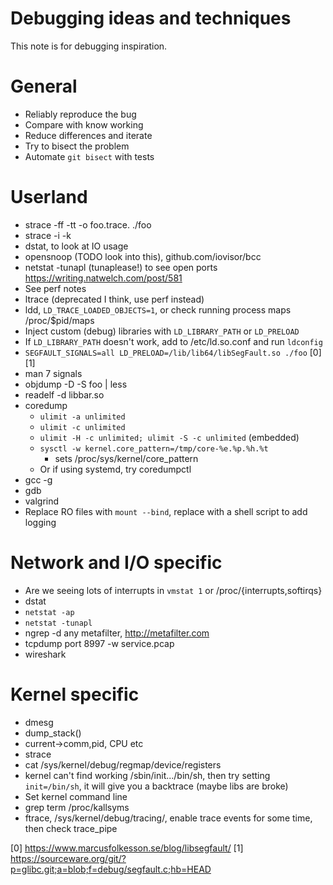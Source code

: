 # Debugging ideas and techniques
This note is for debugging inspiration.

# General
- Reliably reproduce the bug
- Compare with know working
- Reduce differences and iterate
- Try to bisect the problem
- Automate `git bisect` with tests

# Userland
- strace -ff -tt -o foo.trace. ./foo
- strace -i -k
- dstat, to look at IO usage
- opensnoop (TODO look into this), github.com/iovisor/bcc
- netstat -tunapl (tunaplease!) to see open ports https://writing.natwelch.com/post/581
- See perf notes
- ltrace (deprecated I think, use perf instead)
- ldd, `LD_TRACE_LOADED_OBJECTS=1`, or check running process maps /proc/$pid/maps
- Inject custom (debug) libraries with `LD_LIBRARY_PATH` or `LD_PRELOAD`
- If `LD_LIBRARY_PATH` doesn't work, add to /etc/ld.so.conf and run `ldconfig`
- `SEGFAULT_SIGNALS=all LD_PRELOAD=/lib/lib64/libSegFault.so ./foo` [0] [1]
- man 7 signals
- objdump -D -S foo | less
- readelf -d libbar.so
- coredump
    - `ulimit -a unlimited`
    - `ulimit -c unlimited`
    - `ulimit -H -c unlimited; ulimit -S -c unlimited` (embedded)
    - `sysctl -w kernel.core_pattern=/tmp/core-%e.%p.%h.%t`
        - sets /proc/sys/kernel/core_pattern
    - Or if using systemd, try coredumpctl
- gcc -g
- gdb
- valgrind
- Replace RO files with `mount --bind`, replace with a shell script to add logging


# Network and I/O specific
- Are we seeing lots of interrupts in `vmstat 1` or /proc/{interrupts,softirqs}
- dstat
- `netstat -ap`
- `netstat -tunapl`
- ngrep -d any metafilter, http://metafilter.com
- tcpdump port 8997 -w service.pcap
- wireshark

# Kernel specific
- dmesg
- dump_stack()
- current->comm,pid, CPU etc
- strace
- cat /sys/kernel/debug/regmap/device/registers
- kernel can't find working /sbin/init.../bin/sh, then try setting
  `init=/bin/sh`, it will give you a backtrace (maybe libs are broke)
- Set kernel command line
- grep term /proc/kallsyms
- ftrace, /sys/kernel/debug/tracing/, enable trace events for some time, then check trace_pipe

[0] https://www.marcusfolkesson.se/blog/libsegfault/
[1] https://sourceware.org/git/?p=glibc.git;a=blob;f=debug/segfault.c;hb=HEAD

